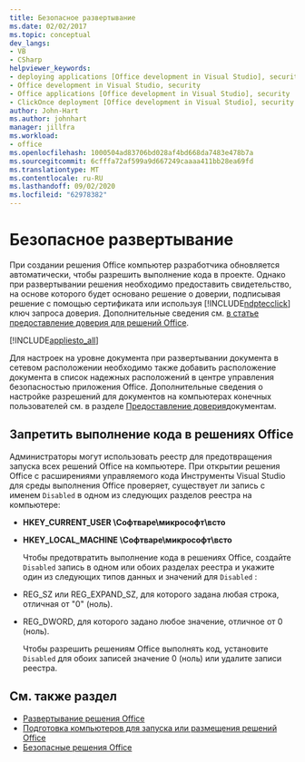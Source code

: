 ```yaml
---
title: Безопасное развертывание
ms.date: 02/02/2017
ms.topic: conceptual
dev_langs:
- VB
- CSharp
helpviewer_keywords:
- deploying applications [Office development in Visual Studio], security
- Office development in Visual Studio, security
- Office applications [Office development in Visual Studio], security
- ClickOnce deployment [Office development in Visual Studio], security
author: John-Hart
ms.author: johnhart
manager: jillfra
ms.workload:
- office
ms.openlocfilehash: 1000504ad83706bd028af4bd668da7483e478b7a
ms.sourcegitcommit: 6cfffa72af599a9d667249caaaa411bb28ea69fd
ms.translationtype: MT
ms.contentlocale: ru-RU
ms.lasthandoff: 09/02/2020
ms.locfileid: "62978382"
---
```

# <a name="secure-deployment"></a>Безопасное развертывание
  При создании решения Office компьютер разработчика обновляется автоматически, чтобы разрешить выполнение кода в проекте. Однако при развертывании решения необходимо предоставить свидетельство, на основе которого будет основано решение о доверии, подписывая решение с помощью сертификата или используя [!INCLUDE[ndptecclick](../vsto/includes/ndptecclick-md.md)] ключ запроса доверия. Дополнительные сведения см. [в статье предоставление доверия для решений Office](../vsto/granting-trust-to-office-solutions.md).

 [!INCLUDE[appliesto_all](../vsto/includes/appliesto-all-md.md)]

 Для настроек на уровне документа при развертывании документа в сетевом расположении необходимо также добавить расположение документа в список надежных расположений в центре управления безопасностью приложения Office. Дополнительные сведения о настройке разрешений для документов на компьютерах конечных пользователей см. в разделе [Предоставление доверия](../vsto/granting-trust-to-documents.md)документам.

## <a name="prevent-office-solutions-from-running-code"></a>Запретить выполнение кода в решениях Office
 Администраторы могут использовать реестр для предотвращения запуска всех решений Office на компьютере. При открытии решения Office с расширениями управляемого кода Инструменты Visual Studio для среды выполнения Office проверяет, существует ли запись с именем `Disabled` в одном из следующих разделов реестра на компьютере:

- **HKEY_CURRENT_USER \Софтваре\микрософт\всто**

- **HKEY_LOCAL_MACHINE \Софтваре\микрософт\всто**

  Чтобы предотвратить выполнение кода в решениях Office, создайте `Disabled` запись в одном или обоих разделах реестра и укажите один из следующих типов данных и значений для `Disabled` :

- REG_SZ или REG_EXPAND_SZ, для которого задана любая строка, отличная от "0" (ноль).

- REG_DWORD, для которого задано любое значение, отличное от 0 (ноль).

  Чтобы разрешить решениям Office выполнять код, установите `Disabled` для обоих записей значение 0 (ноль) или удалите записи реестра.

## <a name="see-also"></a>См. также раздел
- [Развертывание решения Office](../vsto/deploying-an-office-solution.md)
- [Подготовка компьютеров для запуска или размещения решений Office](https://msdn.microsoft.com/be1b173f-7261-4d74-aa4e-94ccd43db8d8)
- [Безопасные решения Office](../vsto/securing-office-solutions.md)
